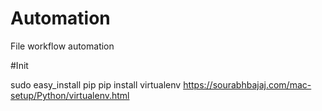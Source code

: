 # Automation
File workflow automation

#Init

sudo easy_install pip
pip install virtualenv
https://sourabhbajaj.com/mac-setup/Python/virtualenv.html
